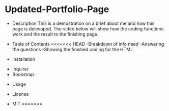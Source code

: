 # Updated-Portfolio-Page

* Description
This is a demostration on a brief about me and how this page is delevoped. The video below will show how the coding functions work and the result to the finishing page.

* Table of Contents
<<<<<<< HEAD
  -Breakdown of info need
  -Answering the questions
  -Showing the finished coding for the HTML

* Installation
- Inquirer
- Bookstrap

* Usage

* License

- MIT
=======
